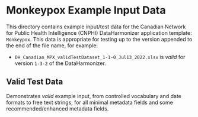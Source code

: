 # Monkeypox Example Input Data

This directory contains example input/test data for the Canadian Network for Public Health Intelligence (CNPHI) DataHarmonizer application template: `Monkeypox`. This data is appropriate for testing up to the version appended to the end of the file name, for example:

- `DH_Canadian_MPX_validTestDataset_1-1-0_Jul13_2022.xlsx` is _valid_ for version `1-3-2` of the DataHarmonizer.

## Valid Test Data

Demonstrates _valid_ example input, from controlled vocabulary and date formats to free text strings, for all minimal metadata fields and some recommended/enhanced metadata fields.

